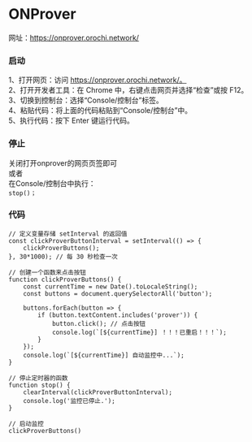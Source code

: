 # ONProver
网址：https://onprover.orochi.network/

### 启动

1、打开网页：访问 https://onprover.orochi.network/。<br/>
2、打开开发者工具：在 Chrome 中，右键点击网页并选择“检查”或按 F12。<br/>
3、切换到控制台：选择“Console/控制台”标签。<br/>
4、粘贴代码：将上面的代码粘贴到“Console/控制台”中。<br/>
5、执行代码：按下 Enter 键运行代码。<br/>

### 停止
关闭打开onprover的网页页签即可<br/>
或者<br/>
在Console/控制台中执行：<br/>
`stop()；`

### 代码
```
// 定义变量存储 setInterval 的返回值
const clickProverButtonInterval = setInterval(() => {
    clickProverButtons();
}, 30*1000); // 每 30 秒检查一次

// 创建一个函数来点击按钮
function clickProverButtons() {
    const currentTime = new Date().toLocaleString();
    const buttons = document.querySelectorAll('button');

    buttons.forEach(button => {
        if (button.textContent.includes('prover')) {
            button.click(); // 点击按钮
            console.log(`[${currentTime}] ！！！已重启！！！`);
        }
    });
    console.log(`[${currentTime}] 自动监控中...`);
}

// 停止定时器的函数
function stop() {
    clearInterval(clickProverButtonInterval);
    console.log('监控已停止.');
}

// 启动监控
clickProverButtons()

```

